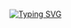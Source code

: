 <p style="margin: 15px;" align="center">
    <a href="https://git.io/typing-svg"><img src="https://readme-typing-svg.herokuapp.com?font=Fira+Code&pause=1000&duration=2000&color=1AB307&background=14FF1900&width=435&lines=Développeur+Fullstack;I+Like+Sports;Code+Addicts" alt="Typing SVG" /></a>
</p>
